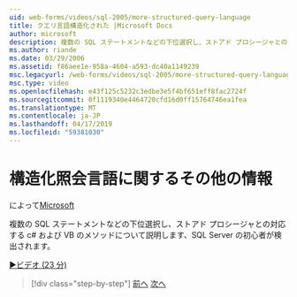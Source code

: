 ```yaml
---
uid: web-forms/videos/sql-2005/more-structured-query-language
title: クエリ言語構造化された |Microsoft Docs
author: microsoft
description: 複数の SQL ステートメントなどの下位選択し、ストアド プロシージャとの対応する c# および VB のメソッドについて説明します、SQL Server の初心者が検出されます。
ms.author: riande
ms.date: 03/29/2006
ms.assetid: f86aee1e-958a-4604-a593-dc40a1149239
msc.legacyurl: /web-forms/videos/sql-2005/more-structured-query-language
msc.type: video
ms.openlocfilehash: e43f125c5232c3edbe3e5f4bf651eff8fac2724f
ms.sourcegitcommit: 0f1119340e4464720cfd16d0ff15764746ea1fea
ms.translationtype: MT
ms.contentlocale: ja-JP
ms.lasthandoff: 04/17/2019
ms.locfileid: "59381030"
---
```

# <a name="more-structured-query-language"></a>構造化照会言語に関するその他の情報

によって[Microsoft](https://github.com/microsoft)

複数の SQL ステートメントなどの下位選択し、ストアド プロシージャとの対応する c# および VB のメソッドについて説明します、SQL Server の初心者が検出されます。

[&#9654;ビデオ (23 分)](https://channel9.msdn.com/Blogs/ASP-NET-Site-Videos/more-structured-query-language)

> [!div class="step-by-step"]
> [前へ](manipulating-database-data.md)
> [次へ](understanding-security-and-network-connectivity.md)

